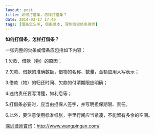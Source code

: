 ```yaml
---
layout: post
title: 如何打借条，怎样打借条？
date: 2014-03-17 17:40
tags: [借条怎么写, 借条范本, 深圳债权债务律师]
---
```

<strong>如何打借条，怎样打借条？</strong>

一张完整的欠条或借条应包括如下内容：

1.欠款、借款（物）的原因；

2.欠款、借款的准确数额，借物的名称、数量，金额应用大写表示；

3.借款（物）的归还时间、欠款的付清期限应明确；

4.违约责任要写清楚，如利息等；

5.打借条必要时，应当由担保人签字，并写明担保期限、责任。

6.此外，要注意使用标准纸张，字里行间应当紧凑，不能留有多余的空间。

<a href="http://www.wangpingan.com/">深圳律师咨询</a>：<a href="http://www.wangpingan.com/">http://www.wangpingan.com/</a>

